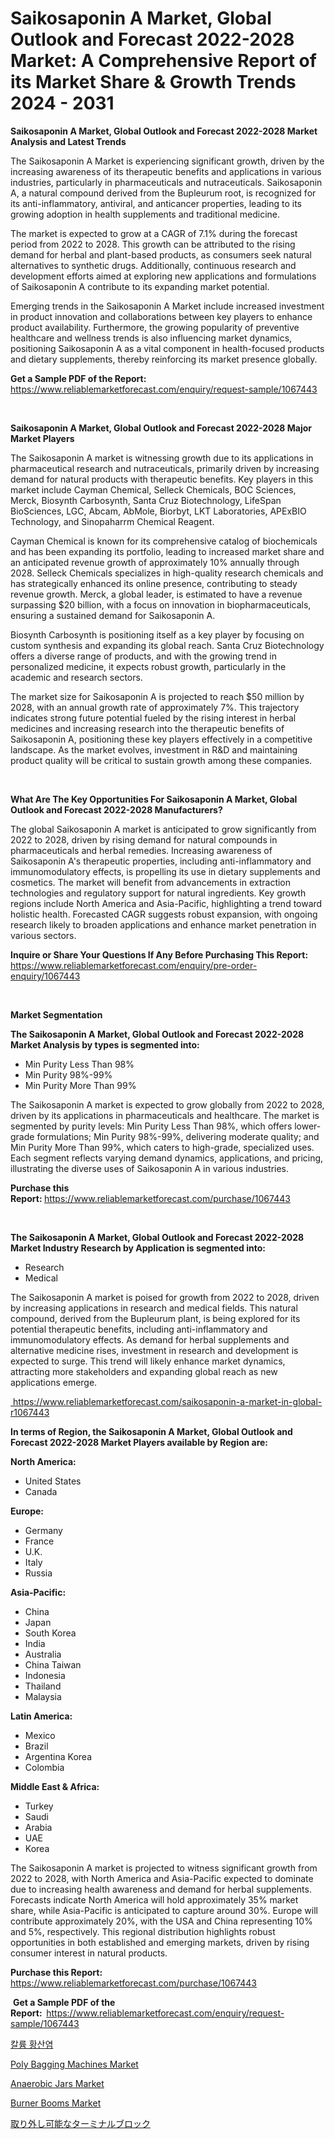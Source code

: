 <p><h1>Saikosaponin A Market, Global Outlook and Forecast 2022-2028 Market: A Comprehensive Report of its Market Share & Growth Trends 2024 - 2031</h1></p><p><strong>Saikosaponin A Market, Global Outlook and Forecast 2022-2028 Market Analysis and Latest Trends</strong></p>
<p><p>The Saikosaponin A Market is experiencing significant growth, driven by the increasing awareness of its therapeutic benefits and applications in various industries, particularly in pharmaceuticals and nutraceuticals. Saikosaponin A, a natural compound derived from the Bupleurum root, is recognized for its anti-inflammatory, antiviral, and anticancer properties, leading to its growing adoption in health supplements and traditional medicine.</p><p>The market is expected to grow at a CAGR of 7.1% during the forecast period from 2022 to 2028. This growth can be attributed to the rising demand for herbal and plant-based products, as consumers seek natural alternatives to synthetic drugs. Additionally, continuous research and development efforts aimed at exploring new applications and formulations of Saikosaponin A contribute to its expanding market potential.</p><p>Emerging trends in the Saikosaponin A Market include increased investment in product innovation and collaborations between key players to enhance product availability. Furthermore, the growing popularity of preventive healthcare and wellness trends is also influencing market dynamics, positioning Saikosaponin A as a vital component in health-focused products and dietary supplements, thereby reinforcing its market presence globally.</p></p>
<p><strong>Get a Sample PDF of the Report:&nbsp;</strong> <a href="https://www.reliablemarketforecast.com/enquiry/request-sample/1067443?utm_campaign=1840&utm_medium=2&utm_source=Github&utm_content=ia&utm_term=26122024&utm_id=saikosaponin-a-market-global-outlook-and-forecast-2022-2028">https://www.reliablemarketforecast.com/enquiry/request-sample/1067443</a></p>
<p>&nbsp;</p>
<p><strong>Saikosaponin A Market, Global Outlook and Forecast 2022-2028 Major Market Players</strong></p>
<p><p>The Saikosaponin A market is witnessing growth due to its applications in pharmaceutical research and nutraceuticals, primarily driven by increasing demand for natural products with therapeutic benefits. Key players in this market include Cayman Chemical, Selleck Chemicals, BOC Sciences, Merck, Biosynth Carbosynth, Santa Cruz Biotechnology, LifeSpan BioSciences, LGC, Abcam, AbMole, Biorbyt, LKT Laboratories, APExBIO Technology, and Sinopaharrm Chemical Reagent.</p><p>Cayman Chemical is known for its comprehensive catalog of biochemicals and has been expanding its portfolio, leading to increased market share and an anticipated revenue growth of approximately 10% annually through 2028. Selleck Chemicals specializes in high-quality research chemicals and has strategically enhanced its online presence, contributing to steady revenue growth. Merck, a global leader, is estimated to have a revenue surpassing $20 billion, with a focus on innovation in biopharmaceuticals, ensuring a sustained demand for Saikosaponin A.</p><p>Biosynth Carbosynth is positioning itself as a key player by focusing on custom synthesis and expanding its global reach. Santa Cruz Biotechnology offers a diverse range of products, and with the growing trend in personalized medicine, it expects robust growth, particularly in the academic and research sectors.</p><p>The market size for Saikosaponin A is projected to reach $50 million by 2028, with an annual growth rate of approximately 7%. This trajectory indicates strong future potential fueled by the rising interest in herbal medicines and increasing research into the therapeutic benefits of Saikosaponin A, positioning these key players effectively in a competitive landscape. As the market evolves, investment in R&D and maintaining product quality will be critical to sustain growth among these companies.</p></p>
<p>&nbsp;</p>
<p><strong>What Are The Key Opportunities For Saikosaponin A Market, Global Outlook and Forecast 2022-2028 Manufacturers?</strong></p>
<p><p>The global Saikosaponin A market is anticipated to grow significantly from 2022 to 2028, driven by rising demand for natural compounds in pharmaceuticals and herbal remedies. Increasing awareness of Saikosaponin A's therapeutic properties, including anti-inflammatory and immunomodulatory effects, is propelling its use in dietary supplements and cosmetics. The market will benefit from advancements in extraction technologies and regulatory support for natural ingredients. Key growth regions include North America and Asia-Pacific, highlighting a trend toward holistic health. Forecasted CAGR suggests robust expansion, with ongoing research likely to broaden applications and enhance market penetration in various sectors.</p></p>
<p><strong>Inquire or Share Your Questions If Any Before Purchasing This Report:</strong> <a href="https://www.reliablemarketforecast.com/enquiry/pre-order-enquiry/1067443?utm_campaign=1840&utm_medium=2&utm_source=Github&utm_content=ia&utm_term=26122024&utm_id=saikosaponin-a-market-global-outlook-and-forecast-2022-2028">https://www.reliablemarketforecast.com/enquiry/pre-order-enquiry/1067443</a></p>
<p>&nbsp;</p>
<p><strong>Market Segmentation</strong></p>
<p><strong>The Saikosaponin A Market, Global Outlook and Forecast 2022-2028 Market Analysis by types is segmented into:</strong></p>
<p><ul><li>Min Purity Less Than 98%</li><li>Min Purity 98%-99%</li><li>Min Purity More Than 99%</li></ul></p>
<p><p>The Saikosaponin A market is expected to grow globally from 2022 to 2028, driven by its applications in pharmaceuticals and healthcare. The market is segmented by purity levels: Min Purity Less Than 98%, which offers lower-grade formulations; Min Purity 98%-99%, delivering moderate quality; and Min Purity More Than 99%, which caters to high-grade, specialized uses. Each segment reflects varying demand dynamics, applications, and pricing, illustrating the diverse uses of Saikosaponin A in various industries.</p></p>
<p><strong>Purchase this Report:&nbsp;</strong><a href="https://www.reliablemarketforecast.com/purchase/1067443?utm_campaign=1840&utm_medium=2&utm_source=Github&utm_content=ia&utm_term=26122024&utm_id=saikosaponin-a-market-global-outlook-and-forecast-2022-2028">https://www.reliablemarketforecast.com/purchase/1067443</a></p>
<p>&nbsp;</p>
<p><strong>The Saikosaponin A Market, Global Outlook and Forecast 2022-2028 Market Industry Research by Application is segmented into:</strong></p>
<p><ul><li>Research</li><li>Medical</li></ul></p>
<p><p>The Saikosaponin A market is poised for growth from 2022 to 2028, driven by increasing applications in research and medical fields. This natural compound, derived from the Bupleurum plant, is being explored for its potential therapeutic benefits, including anti-inflammatory and immunomodulatory effects. As demand for herbal supplements and alternative medicine rises, investment in research and development is expected to surge. This trend will likely enhance market dynamics, attracting more stakeholders and expanding global reach as new applications emerge.</p></p>
<p><a href="https://www.reliablemarketforecast.com/saikosaponin-a-market-in-global-r1067443?utm_campaign=1840&utm_medium=2&utm_source=Github&utm_content=ia&utm_term=26122024&utm_id=saikosaponin-a-market-global-outlook-and-forecast-2022-2028">&nbsp;https://www.reliablemarketforecast.com/saikosaponin-a-market-in-global-r1067443</a></p>
<p><strong>In terms of Region, the Saikosaponin A Market, Global Outlook and Forecast 2022-2028 Market Players available by Region are:</strong></p>
<p>
    <p> <strong> North America: </strong>
        <ul>
            <li>United States</li>
            <li>Canada</li>
        </ul>
        </p> 
    <p> <strong> Europe: </strong>
        <ul>
            <li>Germany</li>
            <li>France</li>
            <li>U.K.</li>
            <li>Italy</li>
            <li>Russia</li>
        </ul>
        </p> 
    <p> <strong> Asia-Pacific: </strong>
        <ul>
            <li>China</li>
            <li>Japan</li>
            <li>South Korea</li>
            <li>India</li>
            <li>Australia</li>
            <li>China Taiwan</li>
            <li>Indonesia</li>
            <li>Thailand</li>
            <li>Malaysia</li>
        </ul>
        </p> 
    <p> <strong> Latin America: </strong>
        <ul>
            <li>Mexico</li>
            <li>Brazil</li>
            <li>Argentina Korea</li>
            <li>Colombia</li>
        </ul>
        </p> 
    <p> <strong> Middle East & Africa: </strong>
        <ul>
            <li>Turkey</li>
            <li>Saudi</li>
            <li>Arabia</li>
            <li>UAE</li>
            <li>Korea</li>
        </ul>
    </p>
    </p>
<p><p>The Saikosaponin A market is projected to witness significant growth from 2022 to 2028, with North America and Asia-Pacific expected to dominate due to increasing health awareness and demand for herbal supplements. Forecasts indicate North America will hold approximately 35% market share, while Asia-Pacific is anticipated to capture around 30%. Europe will contribute approximately 20%, with the USA and China representing 10% and 5%, respectively. This regional distribution highlights robust opportunities in both established and emerging markets, driven by rising consumer interest in natural products.</p></p>
<p><strong>Purchase this Report: </strong><a href="https://www.reliablemarketforecast.com/purchase/1067443?utm_campaign=1840&utm_medium=2&utm_source=Github&utm_content=ia&utm_term=26122024&utm_id=saikosaponin-a-market-global-outlook-and-forecast-2022-2028">https://www.reliablemarketforecast.com/purchase/1067443</a></p>
<p>&nbsp;<strong>Get a Sample PDF of the Report:&nbsp;&nbsp;</strong><a href="https://www.reliablemarketforecast.com/enquiry/request-sample/1067443?utm_campaign=1840&utm_medium=2&utm_source=Github&utm_content=ia&utm_term=26122024&utm_id=saikosaponin-a-market-global-outlook-and-forecast-2022-2028">https://www.reliablemarketforecast.com/enquiry/request-sample/1067443</a></p>
<p><strong></strong></p>
<p><p><a href="https://github.com/laholand/Market-Research-Report-List-6/blob/main/376113828892.md?utm_campaign=1840&utm_medium=2&utm_source=Github&utm_content=ia&utm_term=26122024&utm_id=saikosaponin-a-market-global-outlook-and-forecast-2022-2028">칼륨 황산염</a></p><p><a href="https://www.linkedin.com/pulse/industry-breakdown-poly-bagging-machines-market-size-growth-ktq7f?utm_campaign=1840&utm_medium=2&utm_source=Github&utm_content=ia&utm_term=26122024&utm_id=saikosaponin-a-market-global-outlook-and-forecast-2022-2028">Poly Bagging Machines Market</a></p><p><a href="https://www.linkedin.com/pulse/anaerobic-jars-market-scope-shows-upward-growth-projected-vtrcf?utm_campaign=1840&utm_medium=2&utm_source=Github&utm_content=ia&utm_term=26122024&utm_id=saikosaponin-a-market-global-outlook-and-forecast-2022-2028">Anaerobic Jars Market</a></p><p><a href="https://www.linkedin.com/pulse/examination-market-segmentation-burner-booms-from-2024-2031-dvw8f?utm_campaign=1840&utm_medium=2&utm_source=Github&utm_content=ia&utm_term=26122024&utm_id=saikosaponin-a-market-global-outlook-and-forecast-2022-2028">Burner Booms Market</a></p><p><a href="https://github.com/mohamedbakry57/Market-Research-Report-List-6/blob/main/692573028331.md?utm_campaign=1840&utm_medium=2&utm_source=Github&utm_content=ia&utm_term=26122024&utm_id=saikosaponin-a-market-global-outlook-and-forecast-2022-2028">取り外し可能なターミナルブロック</a></p></p>